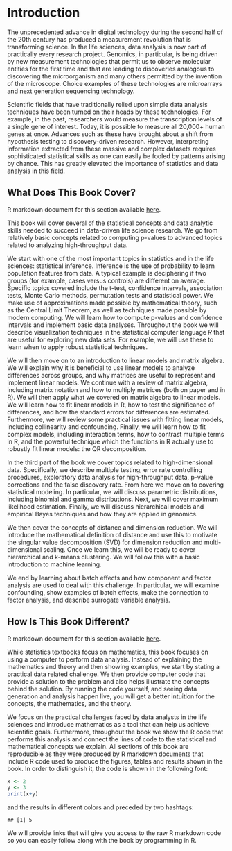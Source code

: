 # Introduction

The unprecedented advance in digital technology during the second half
of the 20th century has produced a measurement revolution that is
transforming science. In the life sciences, data analysis is now part
of practically every research project. Genomics, in particular, is
being driven by new measurement technologies that permit us to observe
molecular entities for the first time and that are leading to
discoveries analogous to discovering the microorganism and many others
permitted by the invention of the microscope. Choice examples of these
technologies are microarrays and next generation sequencing
technology. 

Scientific fields that have traditionally relied upon simple data
analysis techniques have been turned on their heads by these
technologies. For example,  in the past, researchers would measure the
transcription levels of a single gene of interest. Today, it is
possible to measure all 20,000+ human genes at once.  Advances such as
these have brought about a shift from hypothesis testing to discovery-driven
research. However, interpreting information extracted from these
massive and complex datasets requires sophisticated statistical skills
as one can easily be fooled by patterns arising by chance. This has
greatly elevated the importance of statistics and data analysis in
this field. 

## What Does This Book Cover?

R markdown document for this section available [here](https://github.com/genomicsclass/labs/tree/master/course1/introduction.Rmd).

This book will cover several of the statistical concepts and data
analytic skills needed to succeed in data-driven life science
research. We go from relatively basic concepts related to computing
p-values to advanced topics related to analyzing high-throughput
data. 

We start with one of the most important topics in statistics and in
the life sciences: statistical inference. Inference is the use of
probability to learn population features from data. A typical example
is deciphering if two groups (for example, cases versus controls) are
different on average. Specific topics covered include the t-test,
confidence intervals, association tests, Monte Carlo methods,
permutation tests and statistical power. We make use of approximations
made possible by mathematical theory, such as the Central Limit
Theorem, as well as techniques made possible by modern computing. We
will learn how to compute p-values and confidence intervals and
implement basic data analyses. Throughout the book we will describe
visualization techniques in the statistical computer language *R* that
are useful for exploring new data sets. For example, we will use these
to learn when to apply robust statistical techniques. 

We will then move on to an introduction to linear models and matrix
algebra. We will explain why it is beneficial to use linear models to
analyze differences across groups, and why matrices are useful to
represent and implement linear models. We continue with a review of
matrix algebra, including matrix notation and how to multiply matrices
(both on paper and in R). We will then apply what we covered on matrix
algebra to linear models. We will learn how to fit linear models in R,
how to test the significance of differences, and how the standard
errors for differences are estimated. Furthermore, we will review some
practical issues with fitting linear models, including collinearity
and confounding. Finally, we will learn how to fit complex models,
including interaction terms, how to contrast multiple terms in R, and
the powerful technique which the functions in R actually use to
robustly fit linear models: the QR decomposition. 

In the third part of the book we cover topics related to
high-dimensional data. Specifically, we describe multiple testing,
error rate controlling procedures, exploratory data analysis for
high-throughput data, p-value corrections and the false discovery
rate. From here we move on to covering statistical modeling. In
particular, we will discuss parametric distributions, including
binomial and gamma distributions. Next, we will cover maximum
likelihood estimation. Finally, we will discuss hierarchical models
and empirical Bayes techniques and how they are applied in genomics.

We then cover the concepts of distance and dimension reduction. We
will introduce the mathematical definition of distance and use this to
motivate the singular value decomposition (SVD) for dimension
reduction and multi-dimensional scaling. Once we learn this, we will
be ready to cover hierarchical and k-means clustering. We will follow
this with a basic introduction to machine learning.

We end by learning about batch effects and how component and factor
analysis are used to deal with this challenge. In particular, we will
examine confounding, show examples of batch effects, make the
connection to factor analysis, and describe surrogate variable
analysis.

## How Is This Book Different?

R markdown document for this section available [here](https://github.com/genomicsclass/labs/tree/master/course1/introduction.Rmd).

While statistics textbooks focus on mathematics, this book focuses on using a computer to perform data analysis. Instead of explaining the mathematics and theory and then showing examples, we start by stating a practical data related challenge. We then provide computer code that provide a solution to the problem and also helps illustrate the concepts behind the solution. By running the code yourself, and seeing data generation and analysis happen live, you will get a better intuition for the concepts, the mathematics, and the theory.

We focus on the practical challenges faced by data analysts in the life sciences and introduce mathematics as a tool that can help us achieve scientific goals. Furthermore, throughout the book we show the R code that performs this analysis and connect the lines of code to the statistical and mathematical concepts we explain. All sections of this book are reproducible as they were produced by R markdown documents that include R code used to produce the figures, tables and results shown in the book. In order to distinguish it, the code is shown in the following font:


```r
x <- 2
y <- 3
print(x+y)
```

and the results in different colors and preceded by two hashtags:


```
## [1] 5
```

We will provide links that will give you access to the raw R markdown code so you can easily follow along with the book by programming in R.










